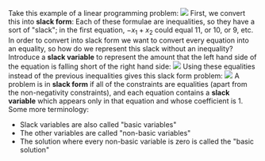 Take this example of a linear programming problem:
![](Pasted%20image%2020230307114018.png)
First, we convert this into **slack form**:
Each of these formulae are inequalities, so they have a sort of "slack"; in the first equation, $-x_1 + x_2$ could equal 11, or 10, or 9, etc. In order to convert into slack form we want to convert every equation into an equality, so how do we represent this slack without an inequality? Introduce a **slack variable** to represent the amount that the left hand side of the equation is falling short of the right hand side:
![](Pasted%20image%2020230307115306.png)
Using these equalities instead of the previous inequalities gives this slack form problem:
![](Pasted%20image%2020230307115344.png)
A problem is in **slack form** if all of the constraints are equalities (apart from the non-negativity constraints), and each equation contains a **slack variable** which appears only in that equation and whose coefficient is 1.
Some more terminology:
- Slack variables are also called "basic variables"
- The other variables are called "non-basic variables"
- The solution where every non-basic variable is zero is called the "basic solution"
